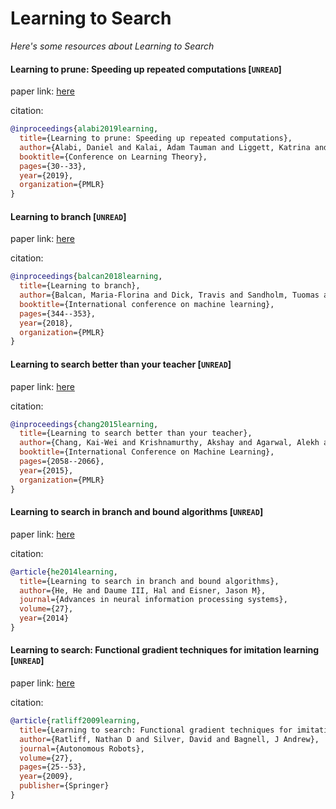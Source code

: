 # Learning to Search
*Here's some resources about Learning to Search*


#### Learning to prune: Speeding up repeated computations [`UNREAD`]

paper link: [here](http://proceedings.mlr.press/v99/alabi19a/alabi19a.pdf)

citation: 
```bibtex
@inproceedings{alabi2019learning,
  title={Learning to prune: Speeding up repeated computations},
  author={Alabi, Daniel and Kalai, Adam Tauman and Liggett, Katrina and Musco, Cameron and Tzamos, Christos and Vitercik, Ellen},
  booktitle={Conference on Learning Theory},
  pages={30--33},
  year={2019},
  organization={PMLR}
}
```
    


#### Learning to branch [`UNREAD`]

paper link: [here](http://proceedings.mlr.press/v80/balcan18a/balcan18a.pdf)

citation: 
```bibtex
@inproceedings{balcan2018learning,
  title={Learning to branch},
  author={Balcan, Maria-Florina and Dick, Travis and Sandholm, Tuomas and Vitercik, Ellen},
  booktitle={International conference on machine learning},
  pages={344--353},
  year={2018},
  organization={PMLR}
}
```

#### Learning to search better than your teacher [`UNREAD`]

paper link: [here](http://proceedings.mlr.press/v37/changb15.pdf)

citation: 
```bibtex
@inproceedings{chang2015learning,
  title={Learning to search better than your teacher},
  author={Chang, Kai-Wei and Krishnamurthy, Akshay and Agarwal, Alekh and Daum{\'e} III, Hal and Langford, John},
  booktitle={International Conference on Machine Learning},
  pages={2058--2066},
  year={2015},
  organization={PMLR}
}
```
    


#### Learning to search in branch and bound algorithms [`UNREAD`]

paper link: [here](https://proceedings.neurips.cc/paper_files/paper/2014/file/757f843a169cc678064d9530d12a1881-Paper.pdf)

citation: 
```bibtex
@article{he2014learning,
  title={Learning to search in branch and bound algorithms},
  author={He, He and Daume III, Hal and Eisner, Jason M},
  journal={Advances in neural information processing systems},
  volume={27},
  year={2014}
}
```

#### Learning to search: Functional gradient techniques for imitation learning [`UNREAD`]

paper link: [here](https://link.springer.com/article/10.1007/s10514-009-9121-3)

citation: 
```bibtex
@article{ratliff2009learning,
  title={Learning to search: Functional gradient techniques for imitation learning},
  author={Ratliff, Nathan D and Silver, David and Bagnell, J Andrew},
  journal={Autonomous Robots},
  volume={27},
  pages={25--53},
  year={2009},
  publisher={Springer}
}
```
    
    